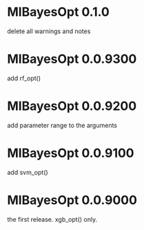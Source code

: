 # MlBayesOpt 0.1.0
delete all warnings and notes

# MlBayesOpt 0.0.9300
add rf_opt()

# MlBayesOpt 0.0.9200
add parameter range to the arguments

# MlBayesOpt 0.0.9100
add svm_opt()

# MlBayesOpt 0.0.9000
the first release. xgb_opt() only.
